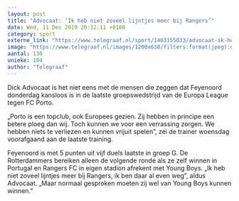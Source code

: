 ```yaml
---
layout: post
title: "Advocaat: ’Ik heb niet zoveel lijntjes meer bij Rangers’"
date: Wed, 11 Dec 2019 20:12:11 +0100
category: sport
externe_link: "https://www.telegraaf.nl/sport/1463155033/advocaat-ik-heb-niet-zoveel-lijntjes-meer-bij-rangers"
image: "https://www.telegraaf.nl/images/1200x630/filters:format(jpeg):quality(80)/cdn-kiosk-api.telegraaf.nl/226548f6-1c4a-11ea-8ad9-0255c322e81b.jpg"
aantal: 130
unieke: 104
author: "Telegraaf"
---
```


<p class="intro">Dick Advocaat is het niet eens met de mensen die zeggen dat Feyenoord donderdag kansloos is in de laatste groepswedstrijd van de Europa League tegen FC Porto.</p> <p>„Porto is een topclub, ook Europees gezien. Zij hebben in principe een betere ploeg dan wij. Toch kunnen we voor een verrassing zorgen. We hebben niets te verliezen en kunnen vrijuit spelen”, zei de trainer woensdag voorafgaand aan de laatste training.</p><p>Feyenoord is met 5 punten uit vijf duels laatste in groep G. De Rotterdammers bereiken alleen de volgende ronde als ze zelf winnen in Portugal en Rangers FC in eigen stadion afrekent met Young Boys. „Ik heb niet zoveel lijntjes meer bij Rangers, ik ben daar al even weg”, aldus Advocaat. „Maar normaal gesproken moeten zij wel van Young Boys kunnen winnen.”</p>
